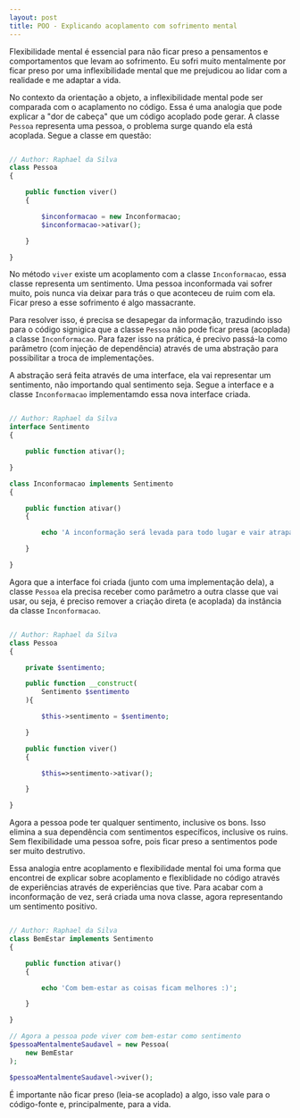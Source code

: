 ```yaml
---
layout: post
title: POO - Explicando acoplamento com sofrimento mental
---
```


Flexibilidade mental é essencial para não ficar preso a pensamentos e comportamentos que levam ao sofrimento. Eu sofri muito mentalmente por ficar preso por uma inflexibilidade mental que me prejudicou ao lidar com a realidade e me adaptar a vida.

No contexto da orientação a objeto, a inflexibilidade mental pode ser comparada com o acaplamento no código. Essa é uma analogia que pode explicar a "dor de cabeça" que um código acoplado pode gerar. A classe `Pessoa` representa uma pessoa, o problema surge quando ela está acoplada. Segue a classe em questão:

```php

// Author: Raphael da Silva
class Pessoa
{

    public function viver()
    {

        $inconformacao = new Inconformacao;
        $inconformacao->ativar();

    }

}
```

No método `viver` existe um acoplamento com a classe `Inconformacao`, essa classe representa um sentimento. Uma pessoa inconformada vai sofrer muito, pois nunca via deixar para trás o que aconteceu de ruim com ela. Ficar preso a esse sofrimento é algo massacrante.

Para resolver isso, é precisa se desapegar da informação, trazudindo isso para o código signigica que a classe `Pessoa` não pode ficar presa (acoplada) a classe `Inconformacao`. Para fazer isso na prática, é precivo passá-la como parâmetro (com injeção de dependência) através de uma abstração para possibilitar a troca de implementações.

A abstração será feita através de uma interface, ela vai representar um sentimento, não importando qual sentimento seja. Segue a interface e a classe `Inconformacao` implementamdo essa nova interface criada.

```php

// Author: Raphael da Silva
interface Sentimento
{

    public function ativar();

}

class Inconformacao implements Sentimento
{

    public function ativar()
    {

        echo 'A inconformação será levada para todo lugar e vair atrapalhar.';

    }

}
```

Agora que a interface foi criada (junto com uma implementação dela), a classe `Pessoa` ela precisa receber como parâmetro a outra classe que vai usar, ou seja, é preciso remover a criação direta (e acoplada) da instância da classe `Inconformacao`.

```php

// Author: Raphael da Silva
class Pessoa
{

    private $sentimento;

    public function __construct(
        Sentimento $sentimento
    ){

        $this->sentimento = $sentimento;

    }

    public function viver()
    {

        $this=>sentimento->ativar();

    }

}
```

Agora a pessoa pode ter qualquer sentimento, inclusive os bons. Isso elimina a sua dependência com sentimentos específicos, inclusive os ruins. Sem flexibilidade uma pessoa sofre, pois ficar preso a sentimentos pode ser muito destrutivo. 

Essa analogia entre acoplamento e flexibilidade mental foi uma forma que encontrei de explicar sobre acoplamento e flexiblidade no código através de experiências através de experiências que tive. Para acabar com a inconformação de vez, será criada uma nova classe, agora representando um sentimento positivo. 

```php

// Author: Raphael da Silva
class BemEstar implements Sentimento
{

    public function ativar()
    {

        echo 'Com bem-estar as coisas ficam melhores :)';

    }

}

// Agora a pessoa pode viver com bem-estar como sentimento
$pessoaMentalmenteSaudavel = new Pessoa(
    new BemEstar
);

$pessoaMentalmenteSaudavel->viver();
```

É importante não ficar preso (leia-se acoplado) a algo, isso vale para o código-fonte e, principalmente, para a vida.